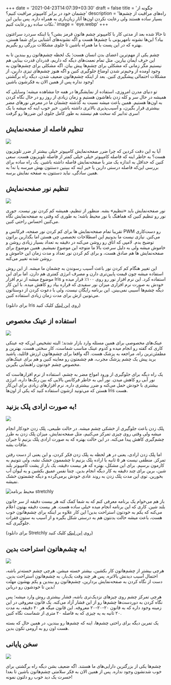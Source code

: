 +++
date = '2021-04-23T14:07:39+03:30'
draft = false
title = 'چگونه از چشمان خود در برابر کامپیوتر مراقبت کنیم؟'
description = 'راه‌های مراقبت از چشم‌ها بسیار ساده هستند ولی رعایت نکردن اون‌ها آثار زیان‌باری به همراه داره. پس بیاین این نکات ساده رو رعایت کنیم.'
image = 'eye.webp'
+++

تا حالا شده بعد از مدتی کار با کامپیوتر چشم هاتون قرمز بشن؟ یا اینکه سردرد سراغتون بیاد؟ این‌ها نشونه نامهربونی با چشم‌ها هست و اگه نشونه‌های آشنایی برای شما هستن، بهتره که در این پست با ما همراه باشین تا جلوی مشکلات بزرگی رو بگیریم.

چشم یکی از مهم‌ترین اعضای بدن انسان هست؛ یک لحظه چشم‌هاتون رو ببندین تا به این حرف ایمان بیارین. مثل تمام نعمت‌های دیگه که داریم، قدردان قدرت بینایی هم نیستیم مگر زمانی که مشکلی برای چشم‌ها پیش بیان. اگه مشکلی برای چشم‌هاتون به وجود اومده از وخیم‌تر شدن اوضاع جلوگیری کنین و اگه هنوز چشم‌های تیزی دارین، از مشکلات احتمالی پیشگیری کنین. بعد از اینکه چشم‌هاتون ضعیف شدن، دیگه راه برگشتی وجود نداره پس از همین الان به فکرشون باشین!

تو دنیای مدرن امروزی، استفاده از نمایشگرها در همه جا مشاهده میشه؛ وسایلی که همیشه در حال سر و کله زدن باهاشون هستیم و زمان زیادی از روز رو در حال نگاه کردن به اون‌ها هستیم. همین باعث میشه نسبت به گذشته چشمان ما در معرض نورهای مضر بیشتری قرار بگیرن، و آسیب‌پذیری بالاتری داشته باشن. خبر خوب اینه که میشه با یک سری تدابیر که سخت هم نیستند به طور کامل جلوی این ضررها رو گرفت!
## تنظیم فاصله از صفحه‌نمایش

![](eye-distance.webp)

آیا به این دقت کردین که چرا ضرر صفحه‌نمایش کامپیوتر خیلی بیشتر از ضرر تلویزیون هست؟ به خاطر اینه که فاصله کامپیوتر خیلی خیلی کمتر از فاصله تلویزیون هست. سعی کنین که حداقل به اندازه یک متر با صفحه‌نمایش فاصله داشته باشین. یک راه ساده برای بررسی این‌که فاصله درستی دارین یا خیر اینه که ببینین دستتون بهش میرسه یا نه! به همین سادگی، نباید دستتون به صفحه نمایش برسه.
## تنظیم نور صفحه‌نمایش

![](brightness.webp)

نور صفحه‌نمایش باید «تنظیم» بشه. منظور از تنظیم، همیشه کم کردن نور نیست. جوری نور رو تنظیم کنین که هماهنگ با نور محیط باشه؛ به طوری که وقتی به صفحه‌نمایش نگاه می‌کنین احساس راحتی کنین.

تقریبا تمام صفحه‌نمایش ها برای کم کردن نور صفحه، فرکانس و PWM رو دست‌کاری می‌کنن. نیازی نیست ما بدونیم این اصطلاحات تخصصی چی هستن اما بگذارین براتون توضیح بدم. لامپی که اتاق رو روشن می‌کنه در دقیقه به تعداد بسیار زیادی روشن و خاموش میشه ولی به دلیل سرعت بالا ما متوجه این موضوع نمیشیم. همین موضوع برای صفحه‌نمایش ها هم صادق هست، و برای کم کردن نور تعداد و مدت زمان این خاموش و روشن شدنه تغییر می‌کنه.

این تغییر هنگام کم کردن نور باعث آسیب رسوندن به چشمان ما میشه. از این روش استفاده میشه چون قیمت پایین‌تری دارن و مصرف انرژی کمتری هم دارن. اما برای این موضوع میشه از نرم افزار Iris استفاده کرد. این نرم افزار نور رو روی ۱۰۰٪ قرار میده و خودش به صورت نرم افزاری میزان نور سفیدی که قراره بیاد رو کاهش میده. با این کار دیگه چشم‌ها آسیبی نمی‌بینن. این برنامه رایگان نیست، ولی با دعوت کردن از دوستاتون می‌تونین ازش برای مدت زمان زیادی استفاده کنین.

(برای دانلود Iris روی [این لینک](https://iristech.co/invite/?from=uadur) کلیک کنید)
## استفاده از عینک مخصوص

![](glasses.webp)

عینک‌های مخصوصی برای همین مسئله وارد بازار شدند؛ البته تشخیص این‌که چه عینکی کاری که گفته رو انجام میده و کدوم عینک مناسب شماست، کار سختی هست. بهترین و مطمئن‌ترین راه، مراجعه به پزشک هست. اگه واقعا برای چشم‌هاتون ارزش قائلید، پاشید برید پیش یک چشم پزشک مجرب، هم چشمتون رو معاینه کنین و هم برای عینک‌های مخصوص چشم خودتون راهنمایی بگیرین.

یک راه دیگه برای جلوگیری از ورود امواج مضر به چشم، استفاده از نرم افزارهاست که نور آبی رو کاهش میدن. نور آبی به خاطر فرکانس بالایی که بین رنگ‌ها داره، انرژی بیشتری با خودش حمل می‌کنه و ضرر بیشتری داره. نرم افزارهای زیادی برای این‌کار هستن که می‌تونید ازشون استفاده کنید که یکی از اون‌ها Iris هست.
## به صورت ارادی پلک بزنید!

![](blink.webp)

پلک زدن باعث جلوگیری از خشکی چشم میشه. در حالت طبیعی، پلک زدن خودکار انجام میشه ولی وقتی روی چیزی تمرکز می‌کنیم، مثل صفحه‌نمایش، میزان پلک زدن به طرز چشم‌گیری کاهش پیدا می‌کنه. در این حالت بهتره که به صورت ارادی پلک بزنیم تا جبران مافات بشه.

اما پلک زدن ارادی، یعنی در هر لحظه به پلک زدن فکر کردن، و این یعنی از دست رفتن تمرکز. منطقی نیست هر ۵ ثانیه با اراده پلک بزنیم تا چشممون خشک نشه، ولی نتونیم به کارمون برسیم. برای این مشکل، بهتره که هر بیست دقیقه، یک بار از پشت کامپیوتر بلند شین، برین برای چند دقیقه یه کار دیگه انجام بدین. چنتا نفس عمیق بکشین و یه لیوان آب بخورین. توی این مدت پلک زدن به روند عادی خودش برمی‌گرده و دیگه چشمتون خشک نمیشه.

![محیط برنامه stretchly](stretchly.webp)

باز هم می‌خوام یک برنامه معرفی کنم که به شما کمک کنه هر بیست دقیقه از سر جاتون بلند شین. کاری که این برنامه انجام میده خیلی ساده هست. هر بیست دقیقه بهتون اعلام می‌کنه که یکم به خودتون استراحت بدین! این کار علاوه بر اینکه برای چشم‌هاتون خوب هست، باعث میشه حالت بدنتون هم به درستی شکل بگیره و از آسیب به ستون فقرات جلوگیری کنه.

(برای دانلود Stretchly روی [این لینک](https://hovancik.net/stretchly/) کلیک کنید)
## به چشم‌هاتون استراحت بدین!

![](rest.webp)

هرچی بیشتر از چشم‌هاتون کار بکشین، بیشتر خسته میشن. هرچی چشم خسته‌تر باشه، احتمال آسیب دیدنش بالاتره. پس هر چند وقت یک‌بار، به چشم‌هاتون استراحت بدین. دست از نگاه کردن به صفحه‌نمایش بردارین، چشم‌هاتون رو ببندین و یکم بهشون مهلت بدین تا خودشون رو دریابن!

هرچی تمرکز چشم روی چیزهای نزدیک‌تری باشه، فشار بیشتری روش وارد میشه؛ پس نگاه کردن به دوردست‌ها چشم‌ها رو از این فشار آزاد می‌کنه. یک قانون معروفی در این زمینه وجود داره که به قانون ۲۰-۲۰-۲۰ معروفه. این قانون میگه هر ۲۰ دقیقه، به مدت ۲۰ ثانیه به یه چیزی که به فاصله ۲۰ متری از شماست نگاه کنین.

یک تمرین دیگه برای راحتی چشم‌ها، اینه که چشم‌ها رو ببندین، در همین حال که بسته هست اون رو به آرومی تکون بدین.
## سخن پایانی

![](enjoy.webp)

چشم‌ها یکی از بزرگترین دارایی‌های ما هستند. اگه ضعیف بشن دیگه راه برگشتی برای خوب شدنشون وجود نداره. پس از همین الان به فکر سلامتی چشم‌هاتون باشین تا بعدا حسرت یک دید خوب رو دلتون نمونه!